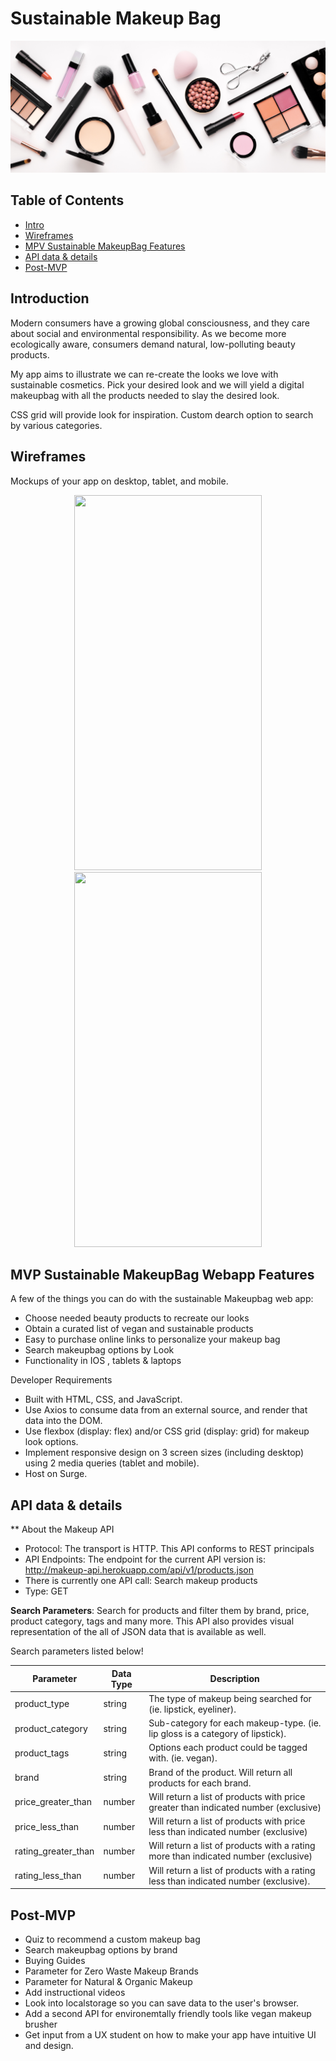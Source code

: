 # Sustainable Makeup Bag

![makeupbanner](https://github.com/JordisGithub/Sustainable-Makeup-Bag/blob/master/images/makeupbanner.jpeg)

## Table of Contents

- [Intro](#Introduction)
- [Wireframes](#Wireframes)
- [MPV Sustainable MakeupBag Features](#SustainableMakeupBagWebappFeatures)
- [API data & details](#API)
- [Post-MVP](#Post-MVP)

## Introduction

Modern consumers have a growing global consciousness, and they care about social and environmental responsibility. As we become more ecologically aware, consumers demand natural, low-polluting beauty products.

My app aims to illustrate we can re-create the looks we love with sustainable cosmetics. Pick your desired look and we will yield a digital makeupbag with all the products needed to slay the desired look.

CSS grid will provide look for inspiration.
Custom dearch option to search by various categories.

## Wireframes

Mockups of your app on desktop, tablet, and mobile.

<p align ="center">
<img src = "readme Phone Wireframe.png" width=300 height=600>

  <img src = "images/readme Sustainable Makeup wireframe.jpeg" width=300 height=600>
</p>

## MVP Sustainable MakeupBag Webapp Features

A few of the things you can do with the sustainable Makeupbag web app:

- Choose needed beauty products to recreate our looks
- Obtain a curated list of vegan and sustainable products
- Easy to purchase online links to personalize your makeup bag
- Search makeupbag options by Look
- Functionality in IOS , tablets & laptops

Developer Requirements

- Built with HTML, CSS, and JavaScript.
- Use Axios to consume data from an external source, and render that data into the DOM.
- Use flexbox (display: flex) and/or CSS grid (display: grid) for makeup look options.
- Implement responsive design on 3 screen sizes (including desktop) using 2 media queries (tablet and mobile).
- Host on Surge.

## API data & details

\*\* About the Makeup API

- Protocol: The transport is HTTP. This API conforms to REST principals
- API Endpoints: The endpoint for the current API version is: http://makeup-api.herokuapp.com/api/v1/products.json
- There is currently one API call: Search makeup products
- Type: GET

**Search Parameters**:
Search for products and filter them by brand, price, product category, tags and many more.
This API also provides visual representation of the all of JSON data that is available as well.

Search parameters listed below!

| Parameter           | Data Type | Description                                                                          |
| ------------------- | --------- | ------------------------------------------------------------------------------------ |
| product_type        | string    | The type of makeup being searched for (ie. lipstick, eyeliner).                      |
| product_category    | string    | Sub-category for each makeup-type. (ie. lip gloss is a category of lipstick).        |
| product_tags        | string    | Options each product could be tagged with. (ie. vegan).                              |
| brand               | string    | Brand of the product. Will return all products for each brand.                       |
| price_greater_than  | number    | Will return a list of products with price greater than indicated number (exclusive)  |
| price_less_than     | number    | Will return a list of products with price less than indicated number (exclusive)     |
| rating_greater_than | number    | Will return a list of products with a rating more than indicated number (exclusive)  |
| rating_less_than    | number    | Will return a list of products with a rating less than indicated number (exclusive). |

## Post-MVP

- Quiz to recommend a custom makeup bag
- Search makeupbag options by brand
- Buying Guides
- Parameter for Zero Waste Makeup Brands
- Parameter for Natural & Organic Makeup
- Add instructional videos
- Look into localstorage so you can save data to the user's browser.
- Add a second API for environemtally friendly tools like vegan makeup brusher
- Get input from a UX student on how to make your app have intuitive UI and design.

